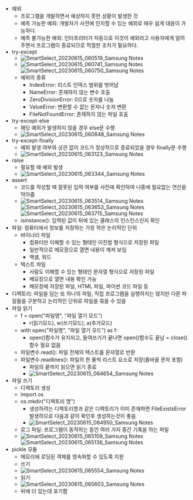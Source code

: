 - 예외
  - 프로그램을 개발하면서 예상하지 못한 상황이 발생한 것
  - 예측 가능한 예외: 개발자가 사전에 인지할 수 있는 예외로 매우 쉽게 대응이 가능하다.
  - 예측 불가능한 예외: 인터프리터가 자동으로 이것이 예외라고 사용자에게 알려주면서 프로그램이 종료되므로 적절한 조치가 필요하다.
- try-except
  - ![SmartSelect_20230615_060519_Samsung Notes](https://github.com/chris0825/TIL/assets/62418972/6705e99e-ff69-4406-82a0-88e6d901b5b9)
  - ![SmartSelect_20230615_060741_Samsung Notes](https://github.com/chris0825/TIL/assets/62418972/349e0605-7a17-4400-81a7-24d3a039e937)![SmartSelect_20230615_060750_Samsung Notes](https://github.com/chris0825/TIL/assets/62418972/78a64064-31c6-407d-903b-dc7c94d4ee3f)
  - 예외의 종류
    - IndexError: 리스트 인덱스 범위를 벗어남
    - NameError: 존재하지 않는 변수 호출
    - ZeroDivisionError: 0으로 숫자를 나눔
    - ValueError: 변환할 수 없는 문자나 숫자 변환
    - FileNotFoundError: 존재하지 않는 파일 호출
- try-except-else
  - 해당 예외가 발생하지 않을 경우 else문 수행
  - ![SmartSelect_20230615_060848_Samsung Notes](https://github.com/chris0825/TIL/assets/62418972/15343bce-51c7-4aeb-9f1d-ee3bb83357ed)
- try-except-finally
  - 예외 발생 여부와 상관 없이 코드가 정상적으로 종료되었을 경우 finally문 수행
  - ![SmartSelect_20230615_063123_Samsung Notes](https://github.com/chris0825/TIL/assets/62418972/ec9e4141-908d-4f2c-b057-a39aa42a0c61)
- raise
  - 필요할 때 예외 발생
  - ![SmartSelect_20230615_063344_Samsung Notes](https://github.com/chris0825/TIL/assets/62418972/a15ffe31-d628-4d9a-8934-92317b507120)
- assert
  - 코드를 작성할 때 잘못된 입력 여부를 사전에 확인하여 나중에 필요없는 연산을 막아줌
  - ![SmartSelect_20230615_063514_Samsung Notes](https://github.com/chris0825/TIL/assets/62418972/30ad9062-a664-4126-8d76-bd90acd1869f)![SmartSelect_20230615_063653_Samsung Notes](https://github.com/chris0825/TIL/assets/62418972/21a3ef8f-f484-4c54-b65a-29d82dbc0420)![SmartSelect_20230615_063715_Samsung Notes](https://github.com/chris0825/TIL/assets/62418972/553d5171-81ac-4c47-8459-4f3c5741d869)
  - isinstance(): 입력된 값이 뒤에 있는 클래스의 인스턴스인지 확인
- 파일: 컴퓨터에서 정보를 저장하는 가장 작은 논리적인 단위
  - 바이너리 파일
    - 컴퓨터만 이해할 수 있는 형태인 이진법 형식으로 저장된 파일
    - 일반적으로 메모장으로 열면 내용이 깨져 보임
    - 엑셀, 워드
  - 텍스트 파일
    - 사람도 이해할 수 있는 형태인 문자열 형식으로 저장된 파일
    - 메모장으로 열면 내용 확인 가능
    - 메모장에 저장된 파일, HTML 파일, 파이썬 코드 파일 등
- 디렉토리: 파일을 담는 또 하나의 파일, 직접 프로그램을 실행하지는 않지만 다른 파일들을 구분하고 논리적인 단위로 파일을 묶을 수 있음
- 파일 읽기
  - f = open("파일명", "파일 열기 모드")
    - r(읽기모드), w(쓰기모드), a(추가모드)
  - with open("파일명", "파일 열기 모드") as f:
    - open()함수가 유지되고, 들여쓰기가 끝나면 open()함수도 끝남 = close()함수 필요 없음
  - 파일변수.read(): 파일 전체의 텍스트를 문자열로 반환
  - 파일변수.readlines(): 파일의 한 줄씩 리스트 요소로 저장(줄바꿈 문자 포함)
    - 파일의 끝까지 읽으면 읽기 종료
    - ![SmartSelect_20230615_064654_Samsung Notes](https://github.com/chris0825/TIL/assets/62418972/533fdc21-4bd5-4f0f-ac13-e350fb0c895d)
- 파일 쓰기
  - 디렉토리 생성
  - import os
  - os.mkdir("디렉토리 명")
    - 생성하려는 디렉토리명과 같은 디렉토리가 이미 존재하면 FileExistsError발생하므로 다음과 같이 확인후 생성하는것이 좋음
    - ![SmartSelect_20230615_064950_Samsung Notes](https://github.com/chris0825/TIL/assets/62418972/baf4e984-1512-4008-9625-ad342469c546)
  - 로그 파일: 프로그램이 동작하는 동안 여러 가지 중간 기록을 하는 파일
  - ![SmartSelect_20230615_065109_Samsung Notes](https://github.com/chris0825/TIL/assets/62418972/1ba30233-3aa5-416a-b11b-ddd81beb6b60)![SmartSelect_20230615_065136_Samsung Notes](https://github.com/chris0825/TIL/assets/62418972/697b8715-4217-456b-997e-f45528a43790)
- pickle 모듈
  - 메모리에 로딩된 객체를 영속화할 수 있도록 지원
  - 쓰기
  - ![SmartSelect_20230615_065554_Samsung Notes](https://github.com/chris0825/TIL/assets/62418972/479edd58-59c9-407d-baf4-208ac6cf6a49)
  - 읽기
  - ![SmartSelect_20230615_065603_Samsung Notes](https://github.com/chris0825/TIL/assets/62418972/2833c149-73ca-4c0b-bfd0-c131949411da)
  - 뒤에 더 있는데 포기함

